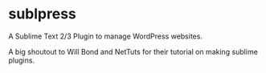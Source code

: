 sublpress
=========

A Sublime Text 2/3 Plugin to manage WordPress websites.

A big shoutout to Will Bond and NetTuts for their tutorial on making sublime plugins. 
